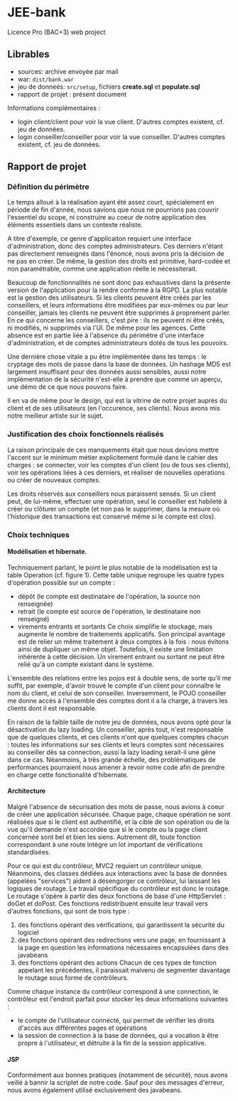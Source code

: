 # JEE-bank
Licence Pro (BAC+3) web project

## Librables

- sources: archive envoyée par mail
- war: `dist/bank.war`
- jeu de donneés: `src/setup`, fichiers **create.sql** et **populate.sql**
- rapport de projet : présent document

Informations complémentaires :

- login client/client pour voir la vue client. D'autres comptes existent, cf. jeu de données.
- login conseiller/conseiller pour voir la vue conseiller. D'autres comptes existent, cf. jeu de données.

## Rapport de projet

### Définition du périmètre

Le temps alloué à la réalisation ayant été assez court, spécialement en période de fin d'année, nous savions que nous ne pourrions pas couvrir l'essentiel du scope, ni construire au coeur de notre application des éléments essentiels dans un contexte réaliste.

A titre d'exemple, ce genre d'applicaiton requiert une interface d'administration, donc des comptes administrateurs. Ces derniers n'étant pas directement renseignés dans l'énoncé, nous avons pris la décision de ne pas en créer. De même, la gestion des droits est primitive, hard-codée et non paramétrable, comme une application réelle le nécessiterait.

Beaucoup de fonctionnalités ne sont donc pas exhaustives dans la présente version de l'application pour la rendre conforme à la RGPD. La plus notable est la gestion des utilisateurs. Si les clients peuvent être créés par les conseillers, et leurs informations être modifiées par eux-mêmes ou par leur conseiller, jamais les clients ne peuvent être supprimés à proprement parler. En ce qui concerne les conseillers, c'est pire : ils ne peuvent ni être créés, ni modifiés, ni supprimés via l'UI. De même pour les agences. Cette absence est en partie liée à l'absence du périmètre d'une interface d'administration, et de comptes administrateurs dotés de tous les pouvoirs.

Une dernière chose vitale a pu être implémentée dans les temps : le cryptage des mots de passe dans la base de données. Un hashage MD5 est largement insuffisant pour des données aussi sensibles, aussi notre implémentation de la sécurité n'est-elle à prendre que comme un aperçu, une démo de ce que nous pouvons faire.

Il en va de même pour le design, qui est la vitrine de notre projet auprès du client et de ses utilisateurs (en l'occurence, ses clients). Nous avons mis notre meilleur artiste sur le sujet.

### Justification des choix fonctionnels réalisés

La raison principale de ces manquements était que nous devions mettre l'accent sur le minimum métier explicitement formulé dans le cahier des charges : se connecter, voir les comptes d'un client (ou de tous ses clients), voir les opérations liées à ces derniers, et réaliser de nouvelles opérations ou créer de nouveaux comptes.

Les droits réservés aux conseillers nous paraissent sensés. Si un client peut, de lui-même, effectuer une opération, seul le conseiller est habileté à créer ou clôturer un compte (et non pas le supprimer, dans la mesure où l'historique des transactions est conservé même si le compte est clos).

### Choix techniques

#### Modélisation et hibernate.

Techniquement parlant, le point le plus notable de la modélisation est la table Operation (cf. figure 1). Cette table unique regroupe les quatre types d'opération possible sur un compte :
- dépôt (le compte est destinataire de l'opération, la source non renseignée)
- retrait (le compte est source de l'opération, le destinataire non renseigné)
- virements entrants et sortants
Ce choix simplifie le stockage, mais augmente le nombre de traitements applicatifs. Son principal avantage est de relier un même traitement à deux comptes à la fois : nous évitons ainsi de dupliquer un même objet. Toutefois, il existe une limitation inhérente à cette décision. Un virement entrant ou sortant ne peut être relié qu'à un compte existant dans le système.

L'ensemble des relations entre les pojos est à double sens, de sorte qu'il me suffit, par exemple, d'avoir trouvé le compte d'un client pour connaître le nom du client, et celui de son conseiller. Inversemment, le POJO conseiller me donne accès à l'ensemble des comptes dont il a la charge, à travers les clients dont il est responsable.

En raison de la faible taille de notre jeu de données, nous avons opté pour la désactivation du lazy loading. Un conseiller, après tout, n'est responsable que de quelques clients, et ces clients n'ont que quelques comptes chacun : toutes les informations sur ses clients et leurs comptes sont nécessaires au conseiller dès sa connection, aussi la lazy loading serait-il une gêne dans ce cas. Néanmoins, à très grande échelle, des problématiques de performances pourraient nous amener à revoir notre code afin de prendre en charge cette fonctionalité d'hibernate.

#### Architecture

Malgré l'absence de sécurisation des mots de passe, nous avions à coeur de créer une application sécurisée. Chaque page, chaque opération ne sont réalisées que si le client est authentifié, et la cible de son opération ou de la vue qu'il demande n'est accordée que si le compte ou la page client concernée sont bel et bien les siens. Autrement dit, toute fonction correspondant à une route intègre un lot important de vérifications standardisées.

Pour ce qui est du contrôleur, MVC2 requiert un contrôleur unique. Néanmoins, des classes dédiées aux interactions avec la base de données (appelées "services") aident à désengorger ce contrôleur, lui laissant les logiques de routage. Le travail spécifique du contrôleur est donc le routage. Le routage s'opère à partir des deux fonctions de base d'une HttpServlet : doGet et doPost. Ces fonctions redistribuent ensuite leur travail vers d'autres fonctions, qui sont de trois type :
1. des fonctions opérant des vérifications, qui garantissent la sécurité du logiciel
2. des fonctions opérant des redirections vers une page, en fournissant à la page en question les informations nécessaires encapsulées dans des javabeans
3. des fonctions opérant des actions
Chacun de ces types de fonction appelant les précédentes, il paraissait malvenu de segmenter davantage le routage sous forme de contrôleurs.

Comme chaque instance du contrôleur correspond à une connection, le contrôleur est l'endroit parfait pour stocker les deux informations suivantes :
- le compte de l'utilisateur connecté, qui permet de vérifier les droits d'accès aux différentes pages et opérations
- la session de connection à la base de données, qui a vocation à être propre à l'utilisateur, et détruite à la fin de la session applicative.

#### JSP

Conformément aux bonnes pratiques (notamment de sécurité), nous avons veillé à bannir la scriplet de notre code. Sauf pour des messages d'erreur, nous avons également utilisé exclusivement des javabeans.
